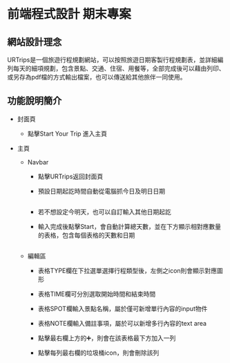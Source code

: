 # 前端程式設計 期末專案

## 網站設計理念

URTrips是一個旅遊行程規劃網站，可以按照旅遊日期客製行程規劃表，並詳細編列每天的細項規劃，包含景點、交通、住宿、用餐等，全部完成後可以藉由列印、或另存為pdf檔的方式輸出檔案，也可以傳送給其他旅伴一同使用。

## 功能說明簡介

* 封面頁
  
  * 點擊Start Your Trip 進入主頁

* 主頁

  * Navbar

    * 點擊URTrips返回封面頁
    
    * 預設日期起訖時間自動從電腦抓今日及明日日期

    ```javascript
    
    ```
    
    * 若不想設定今明天，也可以自訂輸入其他日期起訖

    * 輸入完成後點擊Start，會自動計算總天數，並在下方顯示相對應數量的表格，包含每個表格的天數和日期
    
    ```javascript
    
    ```

  * 編輯區

    * 表格TYPE欄在下拉選單選擇行程類型後，左側之icon則會顯示對應圖形

    * 表格TIME欄可分別選取開始時間和結束時間

    * 表格SPOT欄輸入景點名稱，屬於僅可新增單行內容的input物件

    * 表格NOTE欄輸入備註事項，屬於可以新增多行內容的text area
    
    * 點擊最右欄上方的➕，則會在該表格最下方加入一列

    * 點擊每列最右欄的垃圾桶icon，則會刪除該列

